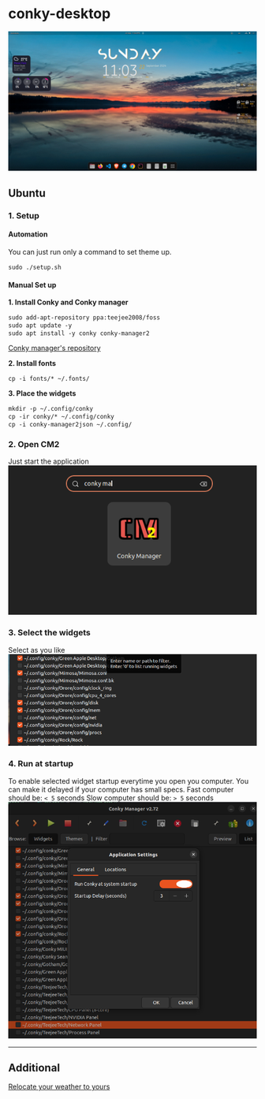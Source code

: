 # conky-desktop
![fullscreen](./screenshots/fullscreen.png)
## Ubuntu
### 1. Setup
#### Automation
You can just run only a command to set theme up.
```
sudo ./setup.sh
```

#### Manual Set up 
**1. Install Conky and Conky manager**
```
sudo add-apt-repository ppa:teejee2008/foss
sudo apt update -y
sudo apt install -y conky conky-manager2
```
[Conky manager's repository](https://github.com/zcot/conky-manager2)

**2. Install fonts**
```
cp -i fonts/* ~/.fonts/
```
**3. Place the widgets**
```
mkdir -p ~/.config/conky
cp -ir conky/* ~/.config/conky
cp -i conky-manager2json ~/.config/
```
### 2. Open CM2
Just start the application
![CM2](./screenshots/conky-manager.png)
### 3. Select the widgets
Select as you like
![selected](./screenshots/selected.png)
### 4. Run at startup
To enable selected widget startup everytime you open you computer. You can make it delayed if your computer has small specs.
Fast computer should be: `< 5` seconds
Slow computer should be: `> 5` seconds
![startup](./screenshots/startup.png)

___

## Additional
[Relocate your weather to yours](./Change-weather.md)